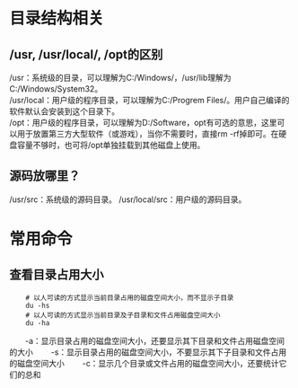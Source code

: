 # 目录结构相关

## /usr, /usr/local/, /opt的区别
/usr：系统级的目录，可以理解为C:/Windows/，/usr/lib理解为C:/Windows/System32。  
/usr/local：用户级的程序目录，可以理解为C:/Progrem Files/。用户自己编译的软件默认会安装到这个目录下。  
/opt：用户级的程序目录，可以理解为D:/Software，opt有可选的意思，这里可以用于放置第三方大型软件（或游戏），当你不需要时，直接rm -rf掉即可。在硬盘容量不够时，也可将/opt单独挂载到其他磁盘上使用。  

## 源码放哪里？
/usr/src：系统级的源码目录。
/usr/local/src：用户级的源码目录。


# 常用命令
## 查看目录占用大小
```shell
    # 以人可读的方式显示当前目录占用的磁盘空间大小，而不显示子目录
    du -hs
    # 以人可读的方式显示当前目录及子目录和文件占用磁盘空间大小
    du -ha
```

　　-a：显示目录占用的磁盘空间大小，还要显示其下目录和文件占用磁盘空间的大小
　　-s：显示目录占用的磁盘空间大小，不要显示其下子目录和文件占用的磁盘空间大小
　　-c：显示几个目录或文件占用的磁盘空间大小，还要统计它们的总和


